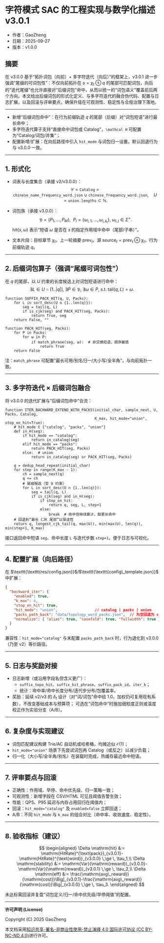 # 字符模式 SAC 的工程实现与数学化描述v3.0.1

- 作者：GaoZheng
- 日期：2025-09-27
- 版本：v1.0.0

## 摘要
在 v3.0.0 基于“拓扑词包（向前）+ 多字符迭代（向后）”的框架上，v3.0.1 进一步强调“尾缀的可词包性”：不仅向前拓扑在 $s=\chi_t\oplus q$ 的尾部可匹配词包，向后的“迭代尾缀”也允许直接对“后缀词包”命中，从而以统一的“词包语义”覆盖前后两个方向。本文给出后缀词包的形式化定义、与多字符迭代的融合伪代码、配置与日志扩展，以及回滚与评审要点，确保升级在可观测性、稳定性与合规治理下落地。

---

- 新增“后缀词包命中”：在行为前缀轨迹 $q$ 的尾部（后缀）对“词包短语”进行最长命中；
- 多字符迭代算子支持“直接命中词包或 Catalog”，`\mathcal H` 可配置为“Catalog/词包/并集”；
- 配置新增/扩展：在向后路径中引入 `hit_mode` 与词包归一设置，默认回退行为与 v3.0.0 一致。

---

## 1. 形式化

- 词表与长度集合（承接 v2/v3.0.0）：
  $$\mathcal{C}=\texttt{Catalog}=\texttt{chinese\_name\_frequency\_word.json}\ \cup\ \texttt{chinese\_frequency\_word.json},\quad U=\texttt{union.lengths}\subset\mathbb{N}.$$

- 词包族（承接 v3.0.0）：
  $$\mathfrak{P}=\{P_1,\dots,P_M\},\ \ P_i=\{\omega_{i,1},\dots,\omega_{i,k_i}\},\ \omega_{i,j}\in\Sigma^{+}.$$
  $\mathrm{hit}(s,\omega)$ 表示“短语 $\omega$ 是否在 $s$ 的指定作用域中命中（尾部/子串）”。

- 文本片段：目标章节 $\chi_t$，上一轮摘要 $\mathrm{prev}_t$，源 $\mathrm{source}_t=\mathrm{prev}_t\oplus\chi_t$，行为前缀轨迹 $q$。

---

## 2. 后缀词包算子（强调“尾缀可词包性”）

在 $q$ 的尾部，以 $U$ 约束的长度候选上对词包短语进行命中：
$$\exists L\in U\cap[1..|q|],\ \exists P\in\mathfrak{P},\ \exists\omega\in P,\ \text{s.t. }\mathrm{tail}(q,L)=\omega.$$

```pseudo
function SUFFIX_PACK_HIT(q, U, Packs):
    for L in sort_desc(U ∩ {1..len(q)}):
        seg = tail(q, L)
        if is_cjk(seg) and PACK_HIT(seg, Packs):
            return True, seg
    return False, ""

function PACK_HIT(seg, Packs):
    for P in Packs:
        for ω in P:
            if match_phrase(seg, ω):  # 非交换短语，顺序敏感
                return True
    return False
```

注：`match_phrase` 可配置“最长可用/别名归一/大小写/全半角”，与向前拓扑一致。

---

## 3. 多字符迭代 × 后缀词包融合

将 v3.0.0 的迭代扩展与“后缀词包命中”合流：

```pseudo
function ITER_BACKWARD_EXTEND_WITH_PACKS(initial_char, sample_next, U, Packs, Catalog,
                                         K_max, hit_mode="union", stop_on_hit=True):
    # hit_mode ∈ {"catalog", "packs", "union"}
    def in_H(seg):
        if hit_mode == "catalog":
            return in_catalog(seg)
        elif hit_mode == "packs":
            return PACK_HIT(seg, Packs)
        else:  # union
            return in_catalog(seg) or PACK_HIT(seg, Packs)

    q = dedup_head_repeat(initial_char)
    for step in range(K_max - 1):
        ch = sample_next(q)
        q += ch
        # 尾缀候选（受 U 约束）
        for L in sort_desc(U ∩ {1..len(q)}):
            seg = tail(q, L)
            if is_cjk(seg) and in_H(seg):
                if stop_on_hit:
                    return q, seg, L, step+1
                else:
                    break  # 命中但继续累计，取更长命中
    # 回退到“最长 CJK 尾部”以保读性
    return q, longest_cjk_tail(q, max(U)), min(max(U), len(q)), min(step+1, K_max)
```

接口返回命中短语 `seg`、命中长度 `L` 与迭代步数 `step+1`，便于日志与可视化。

---

## 4. 配置扩展（向后路径）

在 $\texttt{\texttt{res/config.json}}$/$\texttt{\texttt{config\_template.json}}$ 中扩展：

```json
{
  "backward_iter": {
    "enabled": true,
    "k_max": 4,
    "stop_on_hit": true,
    "hit_mode": "union",                 // catalog | packs | union
    "packs_path_back": "data/topology_word_packs.json",  // 为空回退为 catalog
    "normalize": { "alias": true, "casefold": true, "fullwidth": true }
  }
}
```

兼容性：`hit_mode="catalog"` 与未配置 `packs_path_back` 时，行为退化到 v3.0.0（乃至 v2）等价路径。

---

## 5. 日志与奖励对接

- 日志新增（或沿用字段名但含义更广）：
  - `suffix_topo_hit`、`suffix_hit_phrase`、`suffix_pack_id`、`iter_k`；
  - 统计：命中率/命中长度分布/迭代步分布/包覆盖率。
- 奖励：延续 v2/v3 的 $\delta_t$ 设计（对“词/词包”命中给 1.0，加权仍可复用现有系数），不改变基础成本与预算项；
  可选在“词包命中”时施加细粒度正则或温度校正作为实验分支（A/B）。

---

## 6. 复杂度与实现建议

- 词包匹配建议构建 Trie/AC 自动机或哈希桶，均摊近似 $\mathcal{O}(1)$；
- `hit_mode="union"` 场景下先尝试词包再 Catalog（或反之）以减少负载；
- 归一化（大小写/全半角/别名）在装载时完成，热缓存最近命中短语。

---

## 7. 评审要点与回滚

- 正确性：作用域、早停、命中优先级、归一策略一致；
- 可观测性：新增字段在 CSV/HTML 可见且阈值告警生效；
- 性能：QPS、P95 延迟与内存占用回归在阈值内；
- 回滚：`hit_mode="catalog"` 及 `enabled=false` 立即回退；
- A/B：不同 `hit_mode` 与 `k_max` 的组合对比（命中率、收敛速度、稳定性）。

---

## 8. 验收指标（建议）

$$
\begin{aligned}
\Delta \mathrm{hit} &:= \mathrm{HitRate}^{\text{pack}}_{v3.0.1}-\mathrm{HitRate}^{\text{word}}_{v3.0.0} \,\ge \, \tau_1,\\
\Delta \mathrm{stability} &:= \mathrm{Var}(\mathrm{reward})_{v3.0.0}-\mathrm{Var}(\mathrm{reward})_{v3.0.1} \,\ge \, \tau_2,\\
\Delta \mathrm{eff} &:= \frac{\mathrm{avg\_reward}}{\mathrm{cost}}\Big|_{v3.0.1}-\frac{\mathrm{avg\_reward}}{\mathrm{cost}}\Big|_{v3.0.0} \,\ge \, \tau_3.
\end{aligned}
$$

未达标需回滚并复盘“词包定义/归一/命中优先级/早停阈值”的配置。

---

**许可声明 (License)**

Copyright (C) 2025 GaoZheng

本文档采用[知识共享-署名-非商业性使用-禁止演绎 4.0 国际许可协议 (CC BY-NC-ND 4.0)](https://creativecommons.org/licenses/by-nc-nd/4.0/deed.zh-Hans)进行许可。
